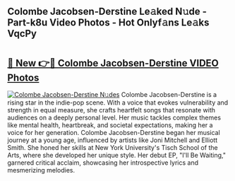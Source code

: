 ## Colombe Jacobsen-Derstine Le𝚊ked N𝚞de - Part-k8u Video Photos - Hot Onlyf𝚊ns Le𝚊ks VqcPy

# <h2><a href="http://ab3658.deff.icu/?id=Colombe+Jacobsen-Derstine">🔗 New 👉🔴 Colombe Jacobsen-Derstine VIDEO Photos</a></h2>

[![Colombe Jacobsen-Derstine N𝚞des](https://i.imgur.com/rIISA9y.gif)](http://ab3658.deff.icu/?id=Colombe+Jacobsen-Derstine)
Colombe Jacobsen-Derstine is a rising star in the indie-pop scene. With a voice that evokes vulnerability and strength in equal measure, she crafts heartfelt songs that resonate with audiences on a deeply personal level. Her music tackles complex themes like mental health, heartbreak, and societal expectations, making her a voice for her generation. Colombe Jacobsen-Derstine began her musical journey at a young age, influenced by artists like Joni Mitchell and Elliott Smith. She honed her skills at New York University's Tisch School of the Arts, where she developed her unique style. Her debut EP, "I'll Be Waiting," garnered critical acclaim, showcasing her introspective lyrics and mesmerizing melodies.
